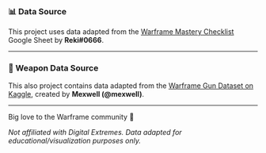 ### 📊 Data Source

This project uses data adapted from the [Warframe Mastery Checklist](https://docs.google.com/spreadsheets/d/1gaaZ5OyaZ6glT8SsOAJLCxyRlujgc0JqAaYKxK8YOig) Google Sheet by **Reki#0666**.  

---

### 🔫 Weapon Data Source
This also project contains data adapted from the [Warframe Gun Dataset on Kaggle](https://www.kaggle.com/datasets/mexwell/warframe-weapons), created by **Mexwell (@mexwell)**.

---

Big love to the Warframe community 💙

_Not affiliated with Digital Extremes. Data adapted for educational/visualization purposes only._
